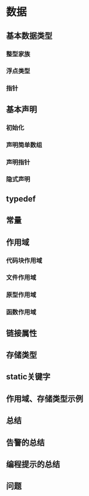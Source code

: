 # 数据
## 基本数据类型
### 整型家族
### 浮点类型
### 指针
## 基本声明
### 初始化
### 声明简单数组
### 声明指针
### 隐式声明
## typedef
## 常量
## 作用域
### 代码块作用域
### 文件作用域
### 原型作用域
### 函数作用域
## 链接属性
## 存储类型
## static关键字
## 作用域、存储类型示例
## 总结
## 告警的总结
## 编程提示的总结
## 问题